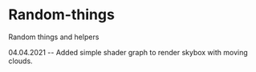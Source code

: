 # Random-things
 Random things and helpers

04.04.2021 --
Added simple shader graph to render skybox with moving clouds.
